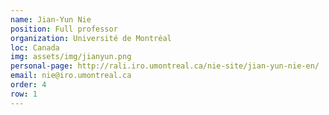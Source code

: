 ```yaml
---
name: Jian-Yun Nie
position: Full professor
organization: Université de Montréal
loc: Canada
img: assets/img/jianyun.png
personal-page: http://rali.iro.umontreal.ca/nie-site/jian-yun-nie-en/
email: nie@iro.umontreal.ca
order: 4
row: 1
---
```

